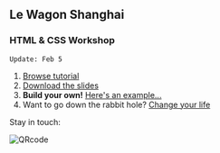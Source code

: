 ## Le Wagon Shanghai

### HTML & CSS Workshop

`Update: Feb 5`

1. [Browse tutorial](https://tgenaitay.github.io/dec16/)
2. [Download the slides](https://github.com/tgenaitay/dec16/raw/gh-pages/Le%20Wagon%20-%20Landing%20page%20Workshop.pdf)
3. **Build your own!** [Here's an example...](https://tgenaitay.github.io/xnode-landing/)
4. Want to go down the rabbit hole? [Change your life](http://www.lewagon.com/shanghai)

Stay in touch:

![QRcode](https://tgenaitay.github.io/dec16/images/QRCodeLeWagon.gif)

